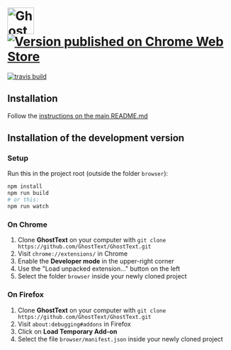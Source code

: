 # <img src="https://raw.githubusercontent.com/GhostText/GhostText/master/promo/gt_banner.png" height="60" alt="GhostText"> [![Version published on Chrome Web Store](https://img.shields.io/chrome-web-store/v/godiecgffnchndlihlpaajjcplehddca.svg)](https://chrome.google.com/webstore/detail/sublimetextarea/godiecgffnchndlihlpaajjcplehddca)
 [![travis build](https://travis-ci.org/GhostText/GhostText.svg?branch=master)](https://travis-ci.org/GhostText/GhostText)

## Installation

Follow the [instructions on the main README.md](https://github.com/GhostText/GhostText/#installation)

## Installation of the development version

### Setup

Run this in the project root (outside the folder `browser`):

```sh
npm install
npm run build
# or this:
npm run watch
```

### On Chrome

1. Clone **GhostText** on your computer with `git clone https://github.com/GhostText/GhostText.git`
2. Visit `chrome://extensions/` in Chrome
3. Enable the **Developer mode** in the upper-right corner
4. Use the "Load unpacked extension…" button on the left
5. Select the folder `browser` inside your newly cloned project

### On Firefox

1. Clone **GhostText** on your computer with `git clone https://github.com/GhostText/GhostText.git`
2. Visit `about:debugging#addons` in Firefox
3. Click on **Load Temporary Add-on**
4. Select the file `browser/manifest.json` inside your newly cloned project
